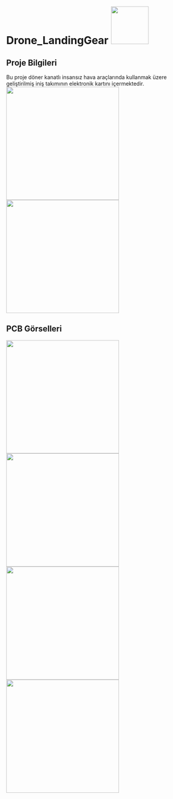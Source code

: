 # Drone_LandingGear <img src="https://github.com/BrkyDgrmnc/Drone_LandingGear/assets/57718277/862ae087-98f5-48ca-ae22-41f8741b908e" height="100">



## Proje Bilgileri

  Bu proje döner kanatlı insansız hava araçlarında kullanmak üzere geliştirilmiş iniş takımının elektronik kartını içermektedir.
  <img src="https://github.com/BrkyDgrmnc/Drone_LandingGear/assets/57718277/2abafe62-47a4-4b02-bd5d-f4b3ca1e110c" height="300">
  <img src="https://github.com/BrkyDgrmnc/Drone_LandingGear/assets/57718277/81d21839-bb31-4dcf-9001-ec8b5a34616c" height="300">

## PCB Görselleri

  <img src="https://github.com/BrkyDgrmnc/Drone_LandingGear/assets/57718277/48015285-3faf-446d-9483-7f2cd3d135bb" height="300">
  <img src="https://github.com/BrkyDgrmnc/Drone_LandingGear/assets/57718277/58af7bda-a196-4853-97e0-fa5098cfa94d" height="300"><br/>
  <img src="https://github.com/BrkyDgrmnc/Drone_LandingGear/assets/57718277/4c7d7700-76b8-424e-bfd0-5c506051d052" height="300">
  <img src="https://github.com/BrkyDgrmnc/Drone_LandingGear/assets/57718277/0d88ad15-2101-492e-ba54-c8706c71977f" height="300">
  
  
